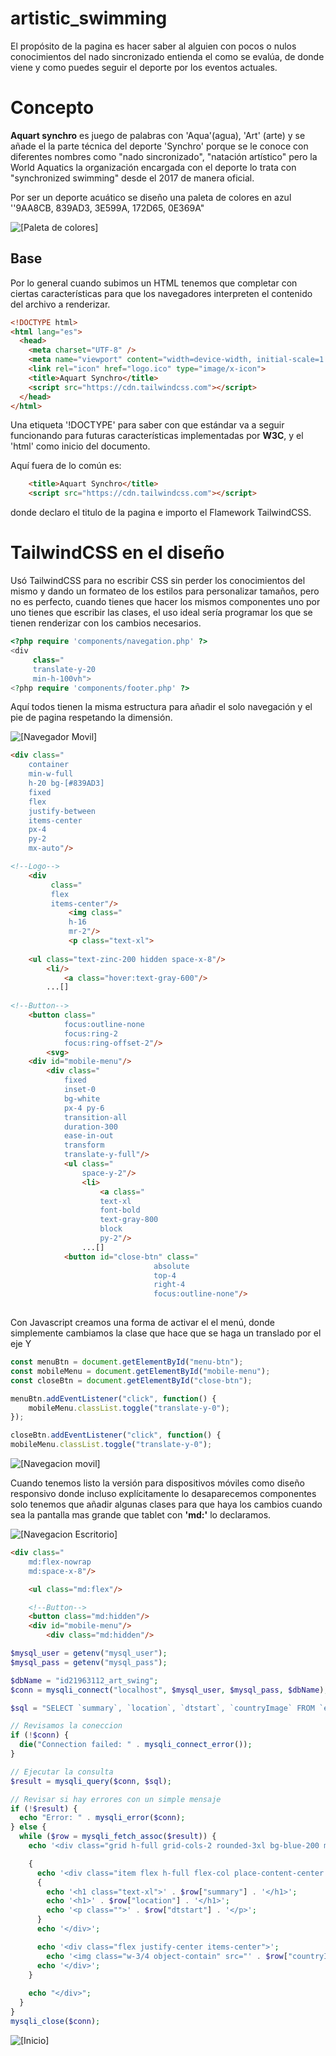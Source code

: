 # artistic_swimming

El propósito de la pagina es hacer saber al alguien con pocos o nulos conocimientos del nado sincronizado entienda el como se evalúa, de donde viene y como puedes seguir el deporte por los eventos actuales.

# Concepto

**Aquart synchro** es juego de palabras con 'Aqua'(agua), 'Art' (arte) y se añade el la parte técnica del deporte 'Synchro' porque se le conoce con diferentes nombres como "nado sincronizado", "natación artístico" pero la World Aquatics la organización encargada con el deporte lo trata con "synchronized swimming" desde el 2017 de manera oficial.

Por ser un deporte acuático se diseño una paleta de colores en azul ''9AA8CB, 839AD3, 3E599A, 172D65, 0E369A" 

![[Paleta de colores]](readmeAssents/palete_colors.png) 

## Base
Por lo general cuando subimos un HTML tenemos que completar con ciertas características para que los navegadores interpreten el contenido del archivo a renderizar.
```html
<!DOCTYPE html>
<html lang="es">
  <head>
    <meta charset="UTF-8" />
    <meta name="viewport" content="width=device-width, initial-scale=1.0" />
    <link rel="icon" href="logo.ico" type="image/x-icon">
    <title>Aquart Synchro</title>
    <script src="https://cdn.tailwindcss.com"></script>
  </head>
</html>
```

Una etiqueta '!DOCTYPE' para saber con que estándar va a seguir funcionando para futuras características implementadas por **W3C**, y el 'html' como inicio del documento. 

Aquí fuera de lo común es:
```html
    <title>Aquart Synchro</title>
    <script src="https://cdn.tailwindcss.com"></script>
```
donde declaro el titulo de la pagina e importo el Flamework TailwindCSS.

# TailwindCSS en el diseño
Usó TailwindCSS para no escribir CSS sin perder los conocimientos del mismo y dando un formateo de los estilos para personalizar tamaños, pero no es perfecto, cuando tienes que hacer los mismos componentes uno por uno tienes que escribir las clases, el uso ideal sería programar los que se tienen renderizar con los cambios necesarios. 

```php
<?php require 'components/navegation.php' ?>
<div 
	 class="
	 translate-y-20
	 min-h-100vh">
<?php require 'components/footer.php' ?>
```

Aquí todos tienen la misma estructura para añadir el solo navegación y el pie de pagina respetando la dimensión.

![[Navegador Movil]](readmeAssents/navegation_1.png)

```html
<div class="
	container
	min-w-full
	h-20 bg-[#839AD3] 
	fixed 
	flex 
	justify-between 
	items-center 
	px-4 
	py-2 
	mx-auto"/>

<!--Logo-->
	<div 
		 class="
		 flex 
		 items-center"/>
			 <img class="
			 h-16
			 mr-2"/>
			 <p class="text-xl">
			 
	<ul class="text-zinc-200 hidden space-x-8"/>
		<li/>
			<a class="hover:text-gray-600"/>
		...[]
			
<!--Button-->
	<button class="
			focus:outline-none 
			focus:ring-2 
			focus:ring-offset-2"/>
		<svg>
	<div id="mobile-menu"/>
		<div class="
			fixed 
			inset-0 
			bg-white 
			px-4 py-6 
			transition-all 
			duration-300 
			ease-in-out 
			transform 
			translate-y-full"/>
			<ul class="
				space-y-2"/>
				<li>
					<a class="
					text-xl 
					font-bold 
					text-gray-800 
					block 
					py-2"/>
				...[]
			<button id="close-btn" class="
								absolute 
								top-4 
								right-4 
								focus:outline-none"/>
	
```

Con Javascript creamos una forma de activar el el menú, donde simplemente cambiamos la clase que hace que se haga un translado por el eje Y

```javascript
const menuBtn = document.getElementById("menu-btn");
const mobileMenu = document.getElementById("mobile-menu");
const closeBtn = document.getElementById("close-btn");

menuBtn.addEventListener("click", function() {
    mobileMenu.classList.toggle("translate-y-0");
});

closeBtn.addEventListener("click", function() {
mobileMenu.classList.toggle("translate-y-0");
```

![[Navegacion movil]](readmeAssents/navegation_1-list.jpeg)

Cuando tenemos listo la versión para dispositivos móviles como diseño responsivo donde incluso explícitamente lo desaparecemos componentes solo tenemos que añadir algunas clases para que haya los cambios cuando sea la pantalla mas grande que tablet con **'md:'** lo declaramos.

![[Navegacion Escritorio]](readmeAssents/navegation_2.png)

```html
<div class="
	md:flex-nowrap 
	md:space-x-8"/>

	<ul class="md:flex"/>

	<!--Button-->
	<button class="md:hidden"/>
	<div id="mobile-menu"/>
		<div class="md:hidden"/>
```

[//]: <> (Fotter.)



[//]: <> (Events page.)

```php
$mysql_user = getenv("mysql_user");
$mysql_pass = getenv("mysql_pass");

$dbName = "id21963112_art_swing";
$conn = mysqli_connect("localhost", $mysql_user, $mysql_pass, $dbName);

$sql = "SELECT `summary`, `location`, `dtstart`, `countryImage` FROM `events`;";

// Revisamos la coneccion
if (!$conn) {
  die("Connection failed: " . mysqli_connect_error());
}

// Ejecutar la consulta
$result = mysqli_query($conn, $sql);

// Revisar si hay errores con un simple mensaje
if (!$result) {
  echo "Error: " . mysqli_error($conn);
} else {
  while ($row = mysqli_fetch_assoc($result)) {
    echo '<div class="grid h-full grid-cols-2 rounded-3xl bg-blue-200 my-3">';

    {
      echo '<div class="item flex h-full flex-col place-content-center text-end">';
      {
        echo '<h1 class="text-xl">' . $row["summary"] . '</h1>';
        echo '<h1>' . $row["location"] . '</h1>';
        echo '<p class="">' . $row["dtstart"] . '</p>';
      }
      echo '</div>';

      echo '<div class="flex justify-center items-center">';
        echo '<img class="w-3/4 object-contain" src="' . $row["countryImage"] . '" />';
      echo '</div>';
    }
    
    echo "</div>";
  }
}
mysqli_close($conn);
```

![[Inicio]](readmeAssents/p_Inicio.jpeg)

[//]: <> (Historia page.)
